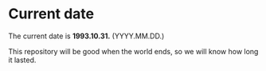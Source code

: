 # Current date

The current date is **1993.10.31.** (YYYY.MM.DD.)

This repository will be good when the world ends, so we will know how long it lasted.
